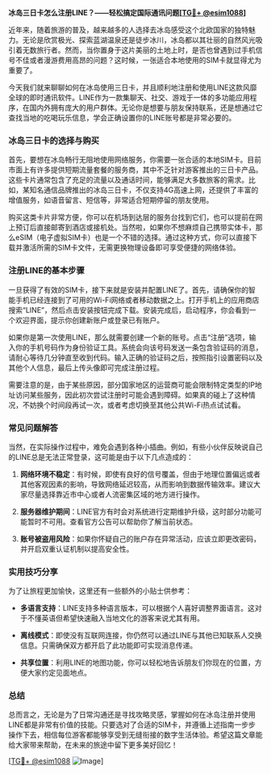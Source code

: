 **冰岛三日卡怎么注册LINE？——轻松搞定国际通讯问题[[TG💪+ @esim1088](https://t.me/s/esim1088)]**

近年来，随着旅游的普及，越来越多的人选择去冰岛感受这个北欧国家的独特魅力。无论是欣赏极光、探索蓝湖温泉还是徒步冰川，冰岛都以其壮丽的自然风光吸引着无数旅行者。然而，当你置身于这片美丽的土地上时，是否也曾遇到过手机信号不佳或者漫游费用高昂的问题？这时候，一张适合本地使用的SIM卡就显得尤为重要了。

今天我们就来聊聊如何在冰岛使用三日卡，并且顺利地注册和使用LINE这款风靡全球的即时通讯软件。LINE作为一款集聊天、社交、游戏于一体的多功能应用程序，在国内外拥有庞大的用户群体。无论你是想要与朋友保持联系，还是想通过它查找当地的吃喝玩乐信息，学会正确设置你的LINE账号都是非常必要的。

### 冰岛三日卡的选择与购买

首先，要想在冰岛畅行无阻地使用网络服务，你需要一张合适的本地SIM卡。目前市面上有许多提供短期流量套餐的服务商，其中不乏针对游客推出的三日卡产品。这些卡片通常包含了充足的流量以及通话时间，能够满足大多数旅客的需求。比如，某知名通信品牌推出的冰岛三日卡，不仅支持4G高速上网，还提供了丰富的增值服务，如语音留言、短信等，非常适合短期停留的朋友使用。

购买这类卡片非常方便，你可以在机场到达层的服务台找到它们，也可以提前在网上预订后直接邮寄到酒店或接机处。当然啦，如果你不想麻烦自己携带实体卡，那么eSIM（电子虚拟SIM卡）也是一个不错的选择。通过这种方式，你可以直接下载并激活所需的SIM卡文件，无需更换物理设备即可享受便捷的网络体验。

### 注册LINE的基本步骤

一旦获得了有效的SIM卡，接下来就是安装并配置LINE了。首先，请确保你的智能手机已经连接到了可用的Wi-Fi网络或者移动数据之上。打开手机上的应用商店搜索“LINE”，然后点击安装按钮完成下载。安装完成后，启动程序，你会看到一个欢迎界面，提示你创建新账户或登录已有账户。

如果你是第一次使用LINE，那么就需要创建一个新的账号。点击“注册”选项，输入你的手机号码作为身份验证工具。系统会向该号码发送一条包含验证码的消息，请耐心等待几分钟直至收到代码。输入正确的验证码之后，按照指引设置密码以及其他个人信息，最后上传头像即可完成注册过程。

需要注意的是，由于某些原因，部分国家地区的运营商可能会限制特定类型的IP地址访问某些服务，因此初次尝试注册时可能会遇到障碍。如果真的碰上了这种情况，不妨换个时间段再试一次，或者考虑切换至其他公共Wi-Fi热点试试看。

### 常见问题解答

当然，在实际操作过程中，难免会遇到各种小插曲。例如，有些小伙伴反映说自己的LINE总是无法正常登录，这可能是由于以下几点造成的：

1. **网络环境不稳定**：有时候，即使有良好的信号覆盖，但由于地理位置偏远或者其他客观因素的影响，导致网络延迟较高，从而影响到数据传输效率。建议大家尽量选择靠近市中心或者人流密集区域的地方进行操作。
   
2. **服务器维护期间**：LINE官方有时会对系统进行定期维护升级，这时部分功能可能暂时不可用。查看官方公告可以帮助你了解当前状态。
   
3. **账号被盗用风险**：如果你怀疑自己的账户存在异常活动，应该立即更改密码，并开启双重认证机制以提高安全性。

### 实用技巧分享

为了让旅程更加愉快，这里还有一些额外的小贴士供参考：

- **多语言支持**：LINE支持多种语言版本，可以根据个人喜好调整界面语言。这对于不懂英语但希望快速融入当地文化的游客来说尤其有用。
  
- **离线模式**：即使没有互联网连接，你仍然可以通过LINE与其他已知联系人交换信息。只需确保双方都开启了此功能即可实现消息传递。
  
- **共享位置**：利用LINE的地图功能，你可以轻松地告诉朋友们你现在的位置，方便大家约定见面地点。

### 总结

总而言之，无论是为了日常沟通还是寻找攻略灵感，掌握如何在冰岛注册并使用LINE都是非常有价值的技能。只要选对了合适的SIM卡，并遵循上述指南一步步操作下去，相信每位游客都能够享受到无缝衔接的数字生活体验。希望这篇文章能给大家带来帮助，在未来的旅途中留下更多美好回忆！

[[TG💪+ @esim1088](https://t.me/s/esim1088) ![Image](https://i.postimg.cc/4NQfJmqS/Snipaste-2025-05-13-00-14-12.png)]